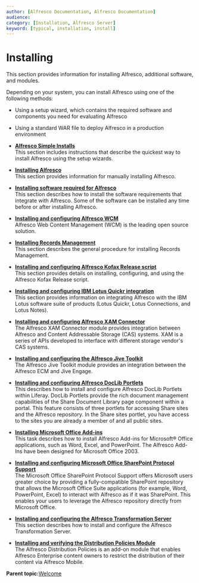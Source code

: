 ```yaml
---
author: [Alfresco Documentation, Alfresco Documentation]
audience: 
category: [Installation, Alfresco Server]
keyword: [typical, installation, install]
---
```


# Installing

This section provides information for installing Alfresco, additional software, and modules.

Depending on your system, you can install Alfresco using one of the following methods:

-   Using a setup wizard, which contains the required software and components you need for evaluating Alfresco
-   Using a standard WAR file to deploy Alfresco in a production environment

-   **[Alfresco Simple Installs](../concepts/simple-installs-intro.md)**  
This section includes instructions that describe the quickest way to install Alfresco using the setup wizards.
-   **[Installing Alfresco](../concepts/ch-install.md)**  
This section provides information for manually installing Alfresco.
-   **[Installing software required for Alfresco](../concepts/prereq-opt-install.md)**  
This section describes how to install the software requirements that integrate with Alfresco. Some of the software can be installed any time before or after installing Alfresco.
-   **[Installing and configuring Alfresco WCM](../concepts/WCM-intro.md)**  
Alfresco Web Content Management \(WCM\) is the leading open source solution.
-   **[Installing Records Management](../tasks/rm-install-proc.md)**  
This section describes the general procedure for installing Records Management.
-   **[Installing and configuring Alfresco Kofax Release script](../concepts/kofax-intro.md)**  
This section provides details on installing, configuring, and using the Alfresco Kofax Release script.
-   **[Installing and configuring IBM Lotus Quickr integration](../concepts/quickr-intro.md)**  
This section provides information on integrating Alfresco with the IBM Lotus software suite of products \(Lotus Quickr, Lotus Connections, and Lotus Notes\).
-   **[Installing and configuring Alfresco XAM Connector](../concepts/xam-intro.md)**  
The Alfresco XAM Connector module provides integration between Alfresco and Content Addressable Storage \(CAS\) systems. XAM is a series of APIs developed to interface with different storage vendor's CAS systems.
-   **[Installing and configuring the Alfresco Jive Toolkit](../concepts/jive-intro.md)**  
The Alfresco Jive Toolkit module provides an integration between the Alfresco ECM and Jive Engage.
-   **[Installing and configuring Alfresco DocLib Portlets](../tasks/dlp-install-config.md)**  
This describes how to install and configure Alfresco DocLib Portlets within Liferay. DocLib Portlets provide the rich document management capabilities of the Share Document Library page component within a portal. This feature consists of three portlets for accessing Share sites and the Alfresco repository. In the Share sites portlet, you have access to the sites you are already a member of and all public sites.
-   **[Installing Microsoft Office Add-ins](../tasks/ms-addins.md)**  
This task describes how to install Alfresco Add-ins for Microsoft® Office applications, such as Word, Excel, and PowerPoint. The Alfresco Add-Ins have been designed for Microsoft Office 2003.
-   **[Installing and configuring Microsoft Office SharePoint Protocol Support](../concepts/SharePoint-intro.md)**  
The Microsoft Office SharePoint Protocol Support offers Microsoft users greater choice by providing a fully-compatible SharePoint repository that allows the Microsoft Office Suite applications \(for example, Word, PowerPoint, Excel\) to interact with Alfresco as if it was SharePoint. This enables your users to leverage the Alfresco repository directly from Microsoft Office.
-   **[Installing and configuring the Alfresco Transformation Server](../concepts/transerv-intro.md)**  
This section describes how to install and configure the Alfresco Transformation Server.
-   **[Installing and verifying the Distribution Policies Module](../concepts/dist-pol-intro.md)**  
The Alfresco Distribution Policies is an add-on module that enables Alfresco Enterprise content owners to restrict the distribution of their content via Alfresco Mobile.

**Parent topic:**[Welcome](../concepts/welcome-infocenter.md)

